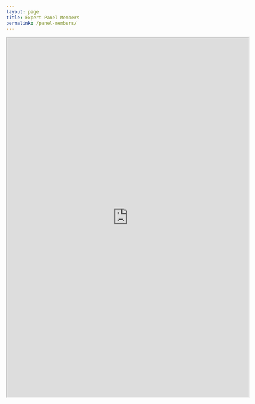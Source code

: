 ```yaml
---
layout: page
title: Expert Panel Members
permalink: /panel-members/
---
```



<iframe src="https://docs.google.com/spreadsheets/d/e/2PACX-1vSMDWBEgzoTVKUzDCmtK-cMHQEaeNrwlZbF3wSh5z0HRZeCrm9KwzJHcXpLlGzHAdsoaBreOKdAOyRk/pubhtml?widget=true&amp;headers=false" width="640" height="951"></iframe>